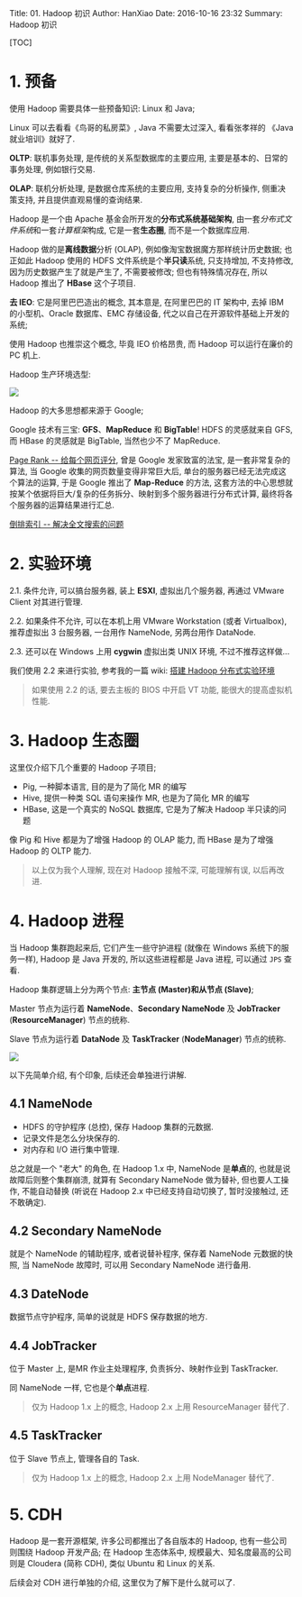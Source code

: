 Title: 01. Hadoop 初识
Author: HanXiao
Date: 2016-10-16 23:32
Summary: Hadoop 初识

[TOC]

# 1. 预备
使用 Hadoop 需要具体一些预备知识: Linux 和 Java;

Linux 可以去看看《鸟哥的私房菜》, Java 不需要太过深入, 看看张孝祥的 《Java 就业培训》就好了.

**OLTP**: 联机事务处理, 是传统的关系型数据库的主要应用, 主要是基本的、日常的事务处理, 例如银行交易.

**OLAP**: 联机分析处理, 是数据仓库系统的主要应用, 支持复杂的分析操作, 侧重决策支持, 并且提供直观易懂的查询结果.

Hadoop 是一个由 Apache 基金会所开发的**分布式系统基础架构**, 由一套*分布式文件系统*和一套*计算框架*构成, 它是一套**生态圈**, 而不是一个数据库应用.

Hadoop 做的是**离线数据**分析 (OLAP), 例如像淘宝数据魔方那样统计历史数据; 也正如此 Hadoop 使用的 HDFS 文件系统是个**半只读**系统, 只支持增加, 不支持修改, 因为历史数据产生了就是产生了, 不需要被修改; 但也有特殊情况存在, 所以 Hadoop 推出了 **HBase** 这个子项目.

**去 IEO**: 它是阿里巴巴造出的概念, 其本意是, 在阿里巴巴的 IT 架构中, 去掉 IBM 的小型机、Oracle 数据库、EMC 存储设备, 代之以自己在开源软件基础上开发的系统;

使用 Hadoop 也推崇这个概念, 毕竟 IEO 价格昂贵, 而 Hadoop 可以运行在廉价的 PC 机上.

Hadoop 生产环境选型:

![]({filename}/images/Hadoop初识/集群选择.png)

Hadoop 的大多思想都来源于 Google;

Google 技术有三宝: **GFS**、**MapReduce** 和 **BigTable**! HDFS 的灵感就来自 GFS, 而 HBase 的灵感就是 BigTable, 当然也少不了 MapReduce.

[Page Rank -- 给每个网页评分](http://blog.jobbole.com/71431/), 曾是 Google 发家致富的法宝, 是一套非常复杂的算法, 当 Google 收集的网页数量变得非常巨大后, 单台的服务器已经无法完成这个算法的运算, 于是 Google 推出了 **Map-Reduce** 的方法, 这套方法的中心思想就按某个依据将巨大/复杂的任务拆分、映射到多个服务器进行分布式计算, 最终将各个服务器的运算结果进行汇总.

[倒排索引 -- 解决全文搜索的问题](http://blog.csdn.net/hguisu/article/details/7962350)

# 2. 实验环境
2.1. 条件允许, 可以搞台服务器, 装上 **ESXI**, 虚拟出几个服务器, 再通过 VMware Client 对其进行管理.

2.2. 如果条件不允许, 可以在本机上用 VMware Workstation (或者 Virtualbox), 推荐虚拟出 3 台服务器, 一台用作 NameNode, 另两台用作 DataNode.

2.3. 还可以在 Windows 上用 **cygwin** 虚拟出类 UNIX 环境, 不过不推荐这样做...

我们使用 2.2 来进行实验, 参考我的一篇 wiki: [搭建 Hadoop 分布式实验环境](http://wiki.smallcpp.cn/%E5%B7%A5%E5%85%B7%E9%85%8D%E7%BD%AE/%E6%90%AD%E5%BB%BA%20Hadoop%20%E5%88%86%E5%B8%83%E5%BC%8F%E5%AE%9E%E9%AA%8C%E7%8E%AF%E5%A2%83.html)

> 如果使用 2.2 的话, 要去主板的 BIOS 中开启 VT 功能, 能很大的提高虚拟机性能.

# 3. Hadoop 生态圈
这里仅介绍下几个重要的 Hadoop 子项目;

- Pig, 一种脚本语言, 目的是为了简化 MR 的编写
- Hive, 提供一种类 SQL 语句来操作 MR, 也是为了简化 MR 的编写
- HBase, 这是一个真实的 NoSQL 数据库, 它是为了解决 Hadoop 半只读的问题

像 Pig 和 Hive 都是为了增强 Hadoop 的 OLAP 能力, 而 HBase 是为了增强 Hadoop 的 OLTP 能力.

> 以上仅为我个人理解, 现在对 Hadoop 接触不深, 可能理解有误, 以后再改进.

# 4. Hadoop 进程
当 Hadoop 集群跑起来后, 它们产生一些守护进程 (就像在 Windows 系统下的服务一样), Hadoop 是 Java 开发的, 所以这些进程都是 Java 进程, 可以通过 `JPS` 查看.

Hadoop 集群逻辑上分为两个节点: **主节点 (Master)**和**从节点 (Slave)**;

Master 节点为运行着 **NameNode**、**Secondary NameNode** 及 **JobTracker** (**ResourceManager**) 节点的统称.

Slave 节点为运行着 **DataNode** 及 **TaskTracker** (**NodeManager**) 节点的统称.

![]({filename}/images/Hadoop初识/Hadoop集群.png)

以下先简单介绍, 有个印象, 后续还会单独进行讲解.

## 4.1 NameNode
- HDFS 的守护程序 (总控), 保存 Hadoop 集群的元数据.
- 记录文件是怎么分块保存的.
- 对内存和 I/O 进行集中管理.

总之就是一个 "老大" 的角色, 在 Hadoop 1.x 中, NameNode 是**单点**的, 也就是说故障后则整个集群崩溃, 就算有 Secondary NameNode 做为替补, 但也要人工操作, 不能自动替换 (听说在 Hadoop 2.x 中已经支持自动切换了, 暂时没接触过, 还不敢确定).

## 4.2 Secondary NameNode
就是个 NameNode 的辅助程序, 或者说替补程序, 保存着 NameNode 元数据的快照, 当 NameNode 故障时, 可以用 Secondary NameNode 进行备用.

## 4.3 DateNode
数据节点守护程序, 简单的说就是 HDFS 保存数据的地方.

## 4.4 JobTracker
位于 Master 上, 是MR 作业主处理程序, 负责拆分、映射作业到 TaskTracker.

同 NameNode 一样, 它也是个**单点**进程.

> 仅为 Hadoop 1.x 上的概念, Hadoop 2.x 上用 ResourceManager 替代了.

## 4.5 TaskTracker
位于 Slave 节点上, 管理各自的 Task.

> 仅为 Hadoop 1.x 上的概念, Hadoop 2.x 上用 NodeManager 替代了.

# 5. CDH
Hadoop 是一套开源框架, 许多公司都推出了各自版本的 Hadoop, 也有一些公司则围绕 Hadoop 开发产品; 在 Hadoop 生态体系中, 规模最大、知名度最高的公司则是 Cloudera (简称 CDH), 类似 Ubuntu 和 Linux 的关系.

后续会对 CDH 进行单独的介绍, 这里仅为了解下是什么就可以了.
